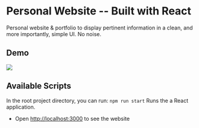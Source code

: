 # Personal Website -- Built with React

Personal website & portfolio to display pertinent information in a clean, and more importantly, simple UI. No noise.

## Demo

![](demo/portfolio-website.gif)

## Available Scripts

In the root project directory, you can run:
`npm run start`
Runs the a React application.<br />

- Open [http://localhost:3000](http://localhost:3000) to see the website
